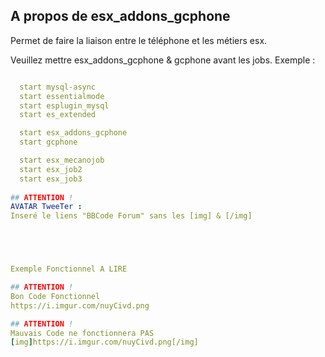 ## A propos de esx_addons_gcphone
Permet de faire la liaison entre le téléphone et les métiers esx.

Veuillez mettre esx_addons_gcphone & gcphone avant les jobs.
Exemple :
```yml

  start mysql-async
  start essentialmode
  start esplugin_mysql
  start es_extended

  start esx_addons_gcphone
  start gcphone

  start esx_mecanojob
  start esx_job2
  start esx_job3
  
## ATTENTION ! 
AVATAR TweeTer :
Inseré le liens "BBCode Forum" sans les [img] & [/img]





Exemple Fonctionnel A LIRE

## ATTENTION ! 
Bon Code Fonctionnel
https://i.imgur.com/nuyCivd.png

## ATTENTION ! 
Mauvais Code ne fonctionnera PAS
[img]https://i.imgur.com/nuyCivd.png[/img]